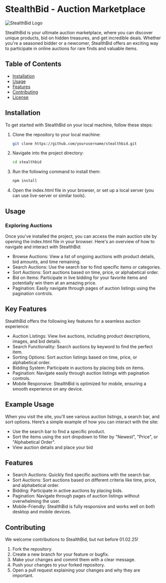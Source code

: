 # StealthBid - Auction Marketplace

![StealthBid Logo](assets/images/BrightLogo.png)

StealthBid is your ultimate auction marketplace, where you can discover unique products, bid on hidden treasures, and get incredible deals. 
Whether you're a seasoned bidder or a newcomer, StealthBid offers an exciting way to participate in online auctions for rare finds and valuable items.

## Table of Contents

- [Installation](#installation)
- [Usage](#usage)
- [Features](#features)
- [Contributing](#contributing)
- [License](#license)

## Installation



To get started with StealthBid on your local machine, follow these steps:

1. Clone the repository to your local machine:
   ```bash
   git clone https://github.com/yourusername/stealthbid.git
   
2. Navigate into the project directory:
   ```bash
   cd stealthbid
   
3. Run the following command to install them:
   ```bash
   npm install
   
4. Open the index.html file in your browser, or set up a local server (you can use live-server or similar tools).

## Usage
### Exploring Auctions
Once you've installed the project, you can access the main auction site by opening the index.html file in your browser. Here's an overview of how to navigate and interact with StealthBid:

- Browse Auctions: View a list of ongoing auctions with product details, bid amounts, and time remaining.
- Search Auctions: Use the search bar to find specific items or categories.
- Sort Auctions: Sort auctions based on time, price, or alphabetical order.
- Bid on Items: Participate in live bidding for your favorite items and potentially win them at an amazing price.
- Pagination: Easily navigate through pages of auction listings using the pagination controls.

## Key Features
StealthBid offers the following key features for a seamless auction experience:
- Auction Listings: View live auctions, including product descriptions, images, and bid details.
- Search Functionality: Search auctions by keyword to find the perfect item.
- Sorting Options: Sort auction listings based on time, price, or alphabetical order.
- Bidding System: Participate in auctions by placing bids on items.
- Pagination: Navigate easily through auction listings with pagination controls.
- Mobile Responsive: StealthBid is optimized for mobile, ensuring a smooth experience on any device.

## Example Usage
When you visit the site, you'll see various auction listings, a search bar, and sort options. Here’s a simple example of how you can interact with the site:

- Use the search bar to find a specific product.
- Sort the items using the sort dropdown to filter by "Newest", "Price", or "Alphabetical Order".
- View auction details and place your bid

## Features
- Search Auctions: Quickly find specific auctions with the search bar.
- Sort Auctions: Sort auctions based on different criteria like time, price, and alphabetical order.
- Bidding: Participate in active auctions by placing bids.
- Pagination: Navigate through pages of auction listings without overwhelming the user.
- Mobile-Friendly: StealthBid is fully responsive and works well on both desktop and mobile devices.

## Contributing
We welcome contributions to StealthBid, but not before 01.02.25! 
1. Fork the repository.
2. Create a new branch for your feature or bugfix.
3. Make your changes and commit them with a clear message.
4. Push your changes to your forked repository.
5. Open a pull request explaining your changes and why they are important.

